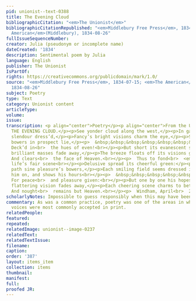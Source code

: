 ```yaml
---
pid: unionist--text-0388
title: The Evening Cloud
bibliographicCitation: "<em>The Unionist</em>"
bibliographicCitationRepublished: "<em>Middlebury Free Press</em>, 1834-07-15; <em>The
  American</em>(Middlebury), 1834-08-26"
fullIssueSequenceNumber: 
creator: Julia (pseudonym or incomplete name)
dateCreated: '1834'
description: Sentimental poem by Julia
language: English
publisher: The Unionist
IsPartOf: 
rights: https://creativecommons.org/publicdomain/mark/1.0/
source: "<em>Middlebury Free Press</em>, 1834-07-15; <em>The American</em>(Middlebury),
  1834-08-26"
subject: Poetry
type: Text
category: Unionist content
articleType: 
volume: 
issue: 
transcription: <p align="center">Poetry</p><p align="center">From the Unionist</p><p>&nbsp;&nbsp;&nbsp;&nbsp;&nbsp;&nbsp;
  THE EVENING CLOUD.</p><p>See yonder cloud along the west,</p><p>In gay, fantastic
  slendour dress’d,</p><p>Fancy’s bright visions charm the eye,</p><p>Sweet fairy
  bowers in prospect lie,</p><p>  &nbsp;&nbsp;&nbsp;&nbsp;&nbsp;&nbsp;&nbsp;&nbsp;&nbsp;&nbsp;&nbsp;
  Deck’d in<br>  the hues of even!<br></p><p>But short its evanescent stay,</p><p>Its
  brilliant masses fade away,</p><p>The breeze floats off its visions gay,</p><p>  &nbsp;&nbsp;&nbsp;&nbsp;&nbsp;&nbsp;&nbsp;&nbsp;&nbsp;&nbsp;&nbsp;
  And clears<br>  the face of Heaven.<br></p><p>  Thus to fond<br>  <em>man</em>  does
  life’s fair scene<br></p><p>Delusive spread its cheerful green:</p><p>Before his
  path sine pleasure’s bowers,</p><p>Each smiling field seems dressed in flowers,</p><p>  <em>Hope</em>  leads
  him on, and shows his hours<br></p><p>  &nbsp;&nbsp;&nbsp;&nbsp;&nbsp;&nbsp;&nbsp;&nbsp;&nbsp;&nbsp;&nbsp;
  For peace<br>  and pleasure given:<br></p><p>But one by one his hopes decay,</p><p>Each
  flattering vision fades away,</p><p>Each cheering scene charms to betray,</p><p>  &nbsp;&nbsp;&nbsp;&nbsp;&nbsp;&nbsp;&nbsp;&nbsp;&nbsp;&nbsp;&nbsp;
  And nought<br>  remains but Heaven.<br></p><p>  Windham, April<br>  21.&nbsp;&nbsp;&nbsp;&nbsp;&nbsp;&nbsp;&nbsp;&nbsp;&nbsp;&nbsp;&nbsp;&nbsp;&nbsp;&nbsp;&nbsp;&nbsp;&nbsp;&nbsp;&nbsp;&nbsp;&nbsp;&nbsp;&nbsp;&nbsp;&nbsp;&nbsp;&nbsp;&nbsp;<br>  JULIA<br></p>
scholarlyNotes: Impossible to guess responsibly when this may have been published
commentary: As was a common practice, poetry was one of the areas in which women's
  voices were most commonly accepted in print.
relatedPeople: 
featured: 
repeated: 
relatedImage: unionist--image-0237
relatedText: 
relatedTextIssue: 
filename: 
caption: 
order: '387'
layout: items_item
collection: items
thumbnail: 
manifest: 
full: 
proofed JR: 
---
```


